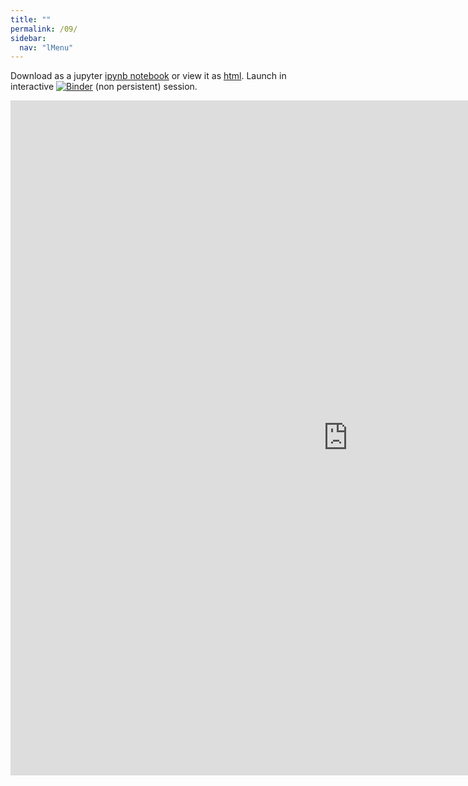 ```yaml
---
title: ""
permalink: /09/
sidebar:
  nav: "lMenu"
---
```


Download as a jupyter [ipynb notebook](https://datascience-intro.github.io/1MS041-2021/lectures/09.ipynb) or view it as [html](https://datascience-intro.github.io/1MS041-2021/lectures/09.html).
Launch in interactive <a  href="https://mybinder.org/v2/gh/datascience-intro/1MS041-2021/gh-pages?filepath=lectures%2F09.ipynb" target="_blank"><img src="https://mybinder.org/badge_logo.svg" alt="Binder"></a> (non persistent) session.

<iframe src="https://datascience-intro.github.io/1MS041-2021/lectures/09.html" width="1080" height="1080" frameborder="0"></iframe>

    